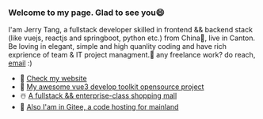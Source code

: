 ### Welcome to my page. Glad to see you😄

I'am Jerry Tang, a fullstack developer skilled in frontend && backend stack (like vuejs, reactjs and springboot, python etc.) from China🐡, live in Canton. Be loving in elegant, simple and high quanlity coding and have rich exprience of team & IT project managment.💼 any freelance work? do reach, [email](jerry.tang.haibiao@gmail.com) :)

* 🍊 [Check my website](https://www.codingtalk.cn)
* 🤗 [My awesome vue3 develop toolkit opensource project](https://github.com/codingtalk/codingtalk-vue-toolkit)
* ☃️ [A fullstack && enterprise-class shopping mall](https://github.com/codingtalk/tacomall)
* 🏀 [Also I'am in Gitee, a code hosting for mainland](https://gitee.com/running-cat)
